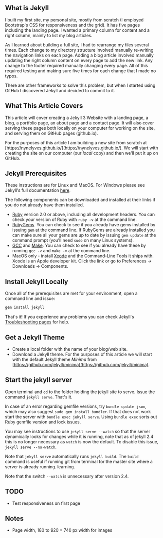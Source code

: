 
## What is Jekyll
I built my first site, my personal site, mostly from scratch (I employed Bootstrap's CSS for responsiveness and the grid). It has five pages including the landing page. I wanted a primary column for content and a right column, mainly to list my blog articles.

As I learned about building a full site, I had to rearrange my files several times. Each change to my directory structure involved manually re-writing the navigation links on each page. Adding a blog article involved manually updating the right column content on every page to add the new link. Any change to the footer required manually changing every page. All of this required testing and making sure five times for each change that I made no typos.

There are other frameworks to solve this problem, but when I started using GitHub I discovered Jekyll and decided to commit to it.

## What This Article Covers
This article will cover creating a Jekyll 3 Website with a landing page, a blog, a portfolio page, an about page and a contact page. It will also cover serving these pages both locally on your computer for working on the site, and serving them on GitHub pages (github.io).

For the purposes of this article I am building a new site from scratch at [https://nynelyves.github.io/](https://nynelyves.github.io/). We will start with creating the site on our computer (our *local* copy) and then we'll put it up on GitHub.

## Jekyll Prerequisites
These instructions are for Linux and MacOS. For Windows please see Jekyll's full documentation [here](https://jekyllrb.com/docs/windows/).

The following components can be downloaded and installed at their links if you do not already have them installed.

* [Ruby](https://www.ruby-lang.org/en/downloads/) version 2.0 or above, including all development headers. You can check your version of Ruby with `ruby -v` at the command line.
* [RubyGems](https://rubygems.org/pages/download). You can check to see if you already have gems installed by issuing `gem` at the command line. If RubyGems are already installed you can make sure all your gems are up to date by issuing `gem update` at the command prompt (you'll need `sudo` on many Linux systems).
* [GCC](https://gcc.gnu.org/install/) and [Make](https://www.gnu.org/software/make/). You can check to see if you already have these by running `gcc -v` and `make -v` at the command line.
* MacOS only - install [Xcode](https://itunes.apple.com/us/app/xcode/id497799835?mt=12) and the Command-Line Tools it ships with. Xcode is an Apple developer kit. Click the link or go to Preferences -> Downloads -> Components.

## Install Jekyll Locally
Once all of the prerequisites are met for your environment, open a command line and issue:

```bash
gem install jekyll
```

That's it! If you experience any problems you can check Jekyll's [Troubleshooting pages](https://jekyllrb.com/docs/troubleshooting/) for help.

## Get a Jekyll Theme

* Create a local folder with the name of your blog/web site.
* Download a Jekyll theme. For the purposes of this article we will start with the default Jekyll theme *Minima* from [https://github.com/jekyll/minima](https://github.com/jekyll/minima).

## Start the jekyll server
Open terminal and `cd` to the folder holding the jekyll site to serve. Issue the command `jekyll serve`. That's it.

In case of an error regarding gemfile versions, try `bundle update json`, which may also suggest `sudo gem install bundler`. If that does not work start the server with `bundle exec jekyll serve`. Using `bundle exec` sorts out Ruby gemfile version and lock issues.

You may see instructions to use `jekyll serve --watch` so that the server dynamically looks for changes while it is running, note that as of jekyll 2.4 this is no longer necessary as `watch` is now the default. To disable this issue, `jekyll serve --no-watch`.

Note that `jekyll serve` automatically runs `jekyll build`. The `build` command is useful if running git from terminal for the master site where a server is already running. learning.

Note that the switch `--watch` is unnecessary after version 2.4.

## TODO

* Test responsiveness on first page

## Notes

* Page width, 180 to 920 = 740 px width for images

